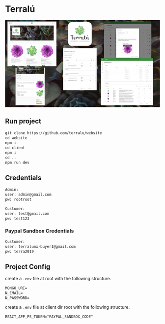 # Terralú

![img](TERRALUPPT.png)
## Run project

```
git clone https://github.com/terralu/website
cd website
npm i
cd client
npm i
cd ..
npm run dev
```

## Credentials

```
Admin:
user: admin@gmail.com
pw: rootroot
```

```
Customer:
user: test@gmail.com
pw: test123
```

### Paypal Sandbox Credentials

```
Customer:
user: terralumx-buyer1@gmail.com
pw: terra2019
```

## Project Config

create a `.env` file at root with the following structure.

```
MONGO_URI=
N_EMAIL=
N_PASSWORD=
```

create a `.env` file at client dir root with the following structure.

```
REACT_APP_PS_TOKEN="PAYPAL_SANDBOX_CODE"
```
